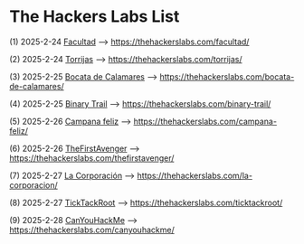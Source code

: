 # The Hackers Labs List

(1) 2025-2-24 [Facultad](./Facultad.md) --> https://thehackerslabs.com/facultad/

(2) 2025-2-24 [Torrijas](./Torrijas.md) --> https://thehackerslabs.com/torrijas/

(3) 2025-2-25 [Bocata de Calamares](./Bocata%20de%20Calamares.md) --> https://thehackerslabs.com/bocata-de-calamares/

(4) 2025-2-25 [Binary Trail](./Binary%20Trail.md) --> https://thehackerslabs.com/binary-trail/

(5) 2025-2-26 [Campana feliz](./Campana%20feliz.md) --> https://thehackerslabs.com/campana-feliz/

(6) 2025-2-26 [TheFirstAvenger](./TheFirstAvenger.md) --> https://thehackerslabs.com/thefirstavenger/

(7) 2025-2-27 [La Corporación](./La%20Corporacion.md) --> https://thehackerslabs.com/la-corporacion/

(8) 2025-2-27 [TickTackRoot](./TickTackRoot.md) --> https://thehackerslabs.com/ticktackroot/

(9) 2025-2-28 [CanYouHackMe](./CanYouHackMe.md) --> https://thehackerslabs.com/canyouhackme/
